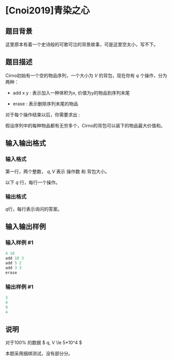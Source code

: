 # [Cnoi2019]青染之心

## 题目背景

这里原本有着一个史诗般的可歌可泣的背景故事，可是这里空太小，写不下。

## 题目描述

Cirno初始有一个空的物品序列，一个大小为 $V$ 的背包，现在你有 $q$ 个操作，分为两种：

- add x y : 表示加入一种体积为x, 价值为y的物品到序列末尾

- erase : 表示删除序列末尾的物品

对于每个操作结束以后，你需要求出 :

假设序列中的每种物品都有无穷多个，Cirno的背包可以装下的物品最大价值和。

## 输入输出格式

### 输入格式

第一行，两个整数， $q, V$ 表示 操作数 和 背包大小。

以下 $q$ 行，每行一个操作。

### 输出格式

$q$行，每行表示询问的答案。

## 输入输出样例

### 输入样例 #1

```cpp
4 10
add 10 3
add 5 2
add 3 3
erase
```


### 输出样例 #1

```cpp
3
4
9
4
```


## 说明

对于100% 的数据 $ q, V \le 5*10^4 $

本题采用捆绑测试，没有部分分。

